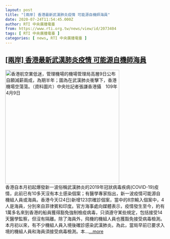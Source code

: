 ```yaml
---
layout: post
title: "[兩岸] 香港最新武漢肺炎疫情 可能源自機師海員"
date: 2020-07-24T11:54:45.000Z
author: RTI 中央廣播電臺
from: https://www.rti.org.tw/news/view/id/2073404
tags: [ RTI 中央廣播電臺 ]
categories: [ news, RTI 中央廣播電臺 ]
---
```

<!--1595591685000-->
[[兩岸] 香港最新武漢肺炎疫情 可能源自機師海員](https://www.rti.org.tw/news/view/id/2073404)
------

<div>
<img src="https://static.rti.org.tw/assets/thumbnails/2020/04/09/20200409000092M.jpg" width="360" alt="香港航空業低迷，管理機場的機場管理局高層9日公布自願減薪兩成，為期半年；圖為在武漢肺炎衝擊下，香港機場空蕩蕩。（資料圖片）中央社記者張謙香港攝　109年4月9日" title="香港航空業低迷，管理機場的機場管理局高層9日公布自願減薪兩成，為期半年；圖為在武漢肺炎衝擊下，香港機場空蕩蕩。（資料圖片）中央社記者張謙香港攝　109年4月9日"><br>香港自本月初起爆發新一波俗稱武漢肺炎的2019年冠狀病毒疾病(COVID-19)疫情，此前已有10多天沒有本土感染個案；有醫學專家指出，新一波疫情可能源自機組人員或海員。香港今天(24日)新增123宗確診個案，當中的8宗輸入個案中，4人是海員，分別來自菲律賓和印度。官方海事處向媒體表示，疫情發生至今，約有1萬多名來到香港的船員獲得豁免強制檢疫病毒，只須遵守某些規定，包括接受14天醫學監察，但沒有隔離。除了海員外，飛機的機組人員也獲豁免接受病毒檢測。本月初以來，有不少機組人員入境後確診感染武漢肺炎。為此，當局早前已要求入境的機組人員和海員須接受病毒檢測。本...<a target="_blank" href="https://www.rti.org.tw/news/view/id/2073404">...more</a>
</div>
